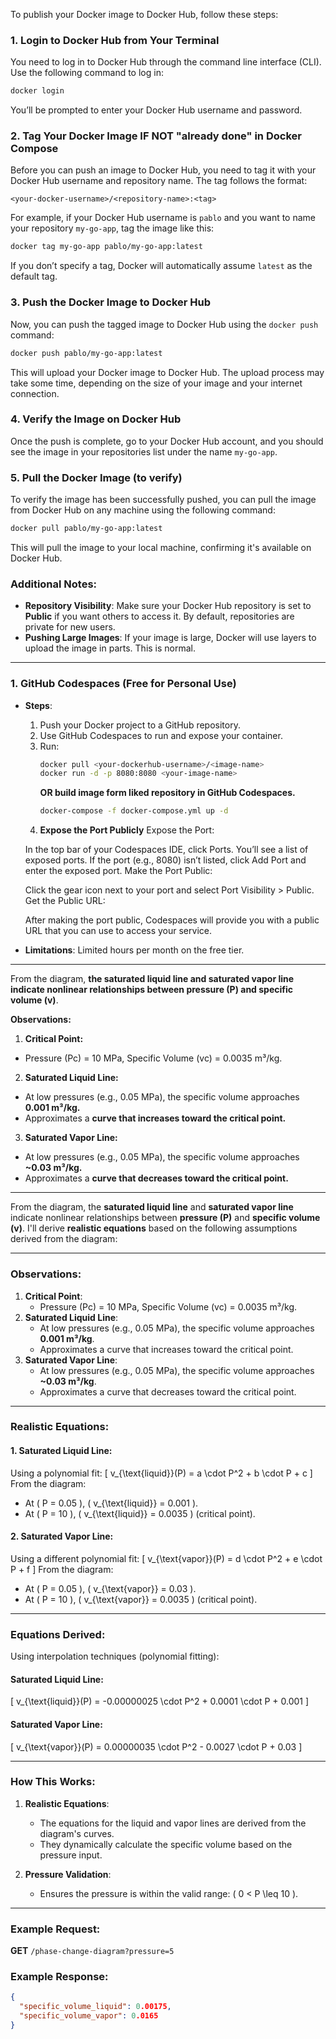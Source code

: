 To publish your Docker image to Docker Hub, follow these steps:

### 1. **Login to Docker Hub from Your Terminal**
You need to log in to Docker Hub through the command line interface (CLI). Use the following command to log in:

```bash
docker login
```

You’ll be prompted to enter your Docker Hub username and password.

### 2. **Tag Your Docker Image IF NOT "already done" in Docker Compose**
Before you can push an image to Docker Hub, you need to tag it with your Docker Hub username and repository name. The tag follows the format:

```
<your-docker-username>/<repository-name>:<tag>
```

For example, if your Docker Hub username is `pablo` and you want to name your repository `my-go-app`, tag the image like this:

```bash
docker tag my-go-app pablo/my-go-app:latest
```

If you don’t specify a tag, Docker will automatically assume `latest` as the default tag.

### 3. **Push the Docker Image to Docker Hub**
Now, you can push the tagged image to Docker Hub using the `docker push` command:

```bash
docker push pablo/my-go-app:latest
```

This will upload your Docker image to Docker Hub. The upload process may take some time, depending on the size of your image and your internet connection.

### 4. **Verify the Image on Docker Hub**
Once the push is complete, go to your Docker Hub account, and you should see the image in your repositories list under the name `my-go-app`.

### 5. **Pull the Docker Image (to verify)**
To verify the image has been successfully pushed, you can pull the image from Docker Hub on any machine using the following command:

```bash
docker pull pablo/my-go-app:latest
```

This will pull the image to your local machine, confirming it's available on Docker Hub.

### Additional Notes:
- **Repository Visibility**: Make sure your Docker Hub repository is set to **Public** if you want others to access it. By default, repositories are private for new users.
- **Pushing Large Images**: If your image is large, Docker will use layers to upload the image in parts. This is normal.



---

### 1. **GitHub Codespaces (Free for Personal Use)**
- **Steps**:
  1. Push your Docker project to a GitHub repository.
  2. Use GitHub Codespaces to run and expose your container.
  3. Run:
     ```bash
     docker pull <your-dockerhub-username>/<image-name>
     docker run -d -p 8080:8080 <your-image-name>
     ```
     **OR build image form liked repository in GitHub Codespaces.**
     ```bash
     docker-compose -f docker-compose.yml up -d
     ```
  4. **Expose the Port Publicly**
    Expose the Port:

    In the top bar of your Codespaces IDE, click Ports.
    You’ll see a list of exposed ports. If the port (e.g., 8080) isn’t listed, click Add Port and enter the exposed port.
    Make the Port Public:

    Click the gear icon next to your port and select Port Visibility > Public.
    Get the Public URL:

    After making the port public, Codespaces will provide you with a public URL that you can use to access your service.

- **Limitations**: Limited hours per month on the free tier.



---
From the diagram, **the saturated liquid line and saturated vapor line indicate nonlinear relationships between pressure (P) and specific volume (v)**.

**Observations:**

1. **Critical Point:**
  -  Pressure (Pc) = 10 MPa, Specific Volume (vc) = 0.0035 m³/kg.

2. **Saturated Liquid Line:**
  - At low pressures (e.g., 0.05 MPa), the specific volume approaches **0.001 m³/kg.**
  - Approximates a **curve that increases toward the critical point.**

3. **Saturated Vapor Line:**
  - At low pressures (e.g., 0.05 MPa), the specific volume approaches **~0.03 m³/kg.**
  - Approximates a **curve that decreases toward the critical point.**

---
From the diagram, the **saturated liquid line** and **saturated vapor line** indicate nonlinear relationships between **pressure (P)** and **specific volume (v)**. I'll derive **realistic equations** based on the following assumptions derived from the diagram:

---

### Observations:
1. **Critical Point**:
   - Pressure (Pc) = 10 MPa, Specific Volume (vc) = 0.0035 m³/kg.
2. **Saturated Liquid Line**:
   - At low pressures (e.g., 0.05 MPa), the specific volume approaches **0.001 m³/kg**.
   - Approximates a curve that increases toward the critical point.
3. **Saturated Vapor Line**:
   - At low pressures (e.g., 0.05 MPa), the specific volume approaches **~0.03 m³/kg**.
   - Approximates a curve that decreases toward the critical point.



---
### Realistic Equations:
#### 1. Saturated Liquid Line:
Using a polynomial fit:
\[ v_{\text{liquid}}(P) = a \cdot P^2 + b \cdot P + c \]
From the diagram:
- At \( P = 0.05 \), \( v_{\text{liquid}} = 0.001 \).
- At \( P = 10 \), \( v_{\text{liquid}} = 0.0035 \) (critical point).

#### 2. Saturated Vapor Line:
Using a different polynomial fit:
\[ v_{\text{vapor}}(P) = d \cdot P^2 + e \cdot P + f \]
From the diagram:
- At \( P = 0.05 \), \( v_{\text{vapor}} = 0.03 \).
- At \( P = 10 \), \( v_{\text{vapor}} = 0.0035 \) (critical point).

---
### Equations Derived:
Using interpolation techniques (polynomial fitting):
#### Saturated Liquid Line:
\[ v_{\text{liquid}}(P) = -0.00000025 \cdot P^2 + 0.0001 \cdot P + 0.001 \]

#### Saturated Vapor Line:
\[ v_{\text{vapor}}(P) = 0.00000035 \cdot P^2 - 0.0027 \cdot P + 0.03 \]



---
### How This Works:
1. **Realistic Equations**:
   - The equations for the liquid and vapor lines are derived from the diagram's curves.
   - They dynamically calculate the specific volume based on the pressure input.

2. **Pressure Validation**:
   - Ensures the pressure is within the valid range: \( 0 < P \leq 10 \).


---
### Example Request:
**GET** `/phase-change-diagram?pressure=5`

### Example Response:
```json
{
  "specific_volume_liquid": 0.00175,
  "specific_volume_vapor": 0.0165
}
```